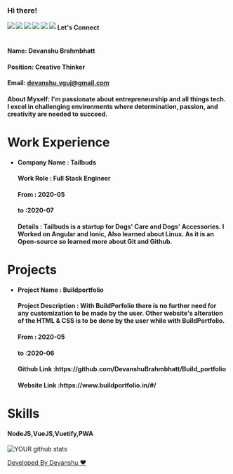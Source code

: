 
### Hi there!


<a href=https://www.facebook.com/devanshu.brahmbhatt/> <img align="left" src="https://img.icons8.com/color/48/000000/facebook-new.png"></img></a>


<a href=https://www.linkedin.com/in/devanshubrahmbhatt/ > <img align="left" src="https://img.icons8.com/color/48/000000/linkedin.png"></img></a>


<a href=https://twitter.com/DevanshuBrahmb1 > <img align="left" src="https://img.icons8.com/color/48/000000/twitter.png"></img></a>


<a href=https://www.instagram.com/devanshu.brahmbhatt/ > <img align="left" src="https://img.icons8.com/color/48/000000/instagram-new.png"></img></a>


<a href=https://medium.com/@devanshu.vguj > <img align="left" src="https://img.icons8.com/color/48/000000/medium-monogram.png"></img></a>


<a href=https://devanshubrahmbhatt.github.io/portfolio/ > <img align="left" src="https://img.icons8.com/color/48/000000/shrug-emoticon.png"></img></a>

#### Let's Connect<br>

#### <br>Name: Devanshu Brahmbhatt

#### Position: Creative Thinker

#### Email: devanshu.vguj@gmail.com

#### <h4>About Myself: I'm passionate about entrepreneurship and all things tech. I excel in challenging environments where determination, passion, and creativity are needed to succeed.</h4>


# Work Experience

<ul>
<li><h4> Company Name : Tailbuds </h4> 
  <h4> Work Role : Full Stack Engineer</h4> 
  <h4> From : 2020-05 </h4> 
  <h4> to :2020-07 </h4> 
  <h4> Details : Tailbuds is a startup for Dogs' Care and Dogs' Accessories. I Worked on Angular and Ionic, Also learned about Linux. As it is an Open-source so learned more about Git and Github. </h4> 
</li></ul>

# Projects

<ul>
<li> <h4>Project Name : Buildportfolio</h4> 
<h4> Project Description : With BuildPorfolio there is no further need for any customization to be made by the user. Other website's alteration of the HTML & CSS is to be done by the user while with BuildPortfolio.</h4> 
<h4>  From : 2020-05</h4> 
 <h4>  to :2020-06</h4> 
<h4>  Github Link :https://github.com/DevanshuBrahmbhatt/Build_portfolio</h4> 
<h4>  Website Link :https://www.buildportfolio.in/#/</h4> 
 </li></ul>

# Skills

<h4>NodeJS,VueJS,Vuetify,PWA</h4>



![YOUR github stats](https://github-readme-stats.vercel.app/api?username=DevanshuBrahmbhatt)

[Developed By Devanshu ♥️](http://gitread.me/#/)
